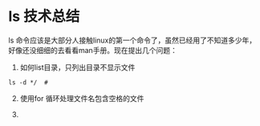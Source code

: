 # ls 技术总结
ls 命令应该是大部分人接触linux的第一个命令了，虽然已经用了不知道多少年，好像还没细细的去看看man手册。现在提出几个问题：

1. 如何list目录，只列出目录不显示文件
```shell
ls -d */  # 
```

2. 使用for 循环处理文件名包含空格的文件

3. 
